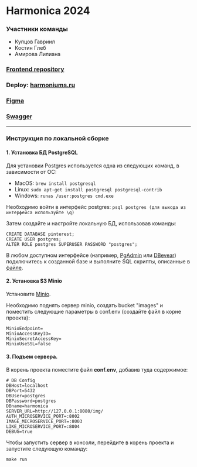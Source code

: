 # Harmonica 2024
### Участники команды
* Купцов Гавриил
* Костин Глеб
* Амирова Лилиана
### [Frontend repository](https://github.com/frontend-park-mail-ru/2024_1_Harmonica)
### Deploy: [harmoniums.ru](https://harmoniums.ru/)
### [Figma](https://www.figma.com/design/zRx9iBFVMZe01acfiQyfzO/My-Pinterest?node-id=0-1&t=4PLYeUGCXQmhgaCB-0)
### [Swagger](https://harmoniums.ru:8080/swagger/)
---
### Инструкция по локальной сборке
#### 1. Установка БД PostgreSQL
Для установки Postgres используется одна из следующих команд, в зависимости от ОС: 
* MacOS:
`brew install postgresql`
* Linux:
`sudo apt-get install postgresql postgresql-contrib`
* Windows:
`runas /user:postgres cmd.exe`

Необходимо войти в интерфейс postgres:
`psql postgres (для выхода из интерфейса используйте \q)`

Затем создайте и настройте локальную БД, использовав команды:
```
CREATE DATABASE pinterest;
CREATE USER postgres;
ALTER ROLE postgres SUPERUSER PASSWORD "postgres";
```

В любом доступном интерфейсе (например, [PgAdmin](https://www.pgadmin.org/download/) или [DBevear](https://dbeaver.io/download/)) подключитесь к созданной базе и выполните SQL скрипты, описанные в [файле](../main/db/migrations/initDB.sql).
#### 2. Установка S3 Minio
Установите [Minio](https://min.io/). 

Необходимо поднять сервер minio, создать bucket "images" и поместить следующие параметры в conf.env (создайте файл в корне проекта):
```
MinioEndpoint=
MinioAccessKeyID=
MinioSecretAccessKey=
MinioUseSSL=false
```

#### 3. Подъем сервера.
В корень проекта поместите файл **conf.env**, добавив туда содержимое: 
```env
# DB Config
DBHost=localhost
DBPort=5432
DBUser=postgres
DBPassword=postgres
DBname=harmonica
SERVER_URL=http://127.0.0.1:8080/img/
AUTH_MICROSERVICE_PORT=:8002
IMAGE_MICROSERVICE_PORT=:8003
LIKE_MICROSERVICE_PORT=:8004
DEBUG=true
```
Чтобы запустить сервер в консоли, перейдите в корень проекта и запустите следующую команду:

`make run`

